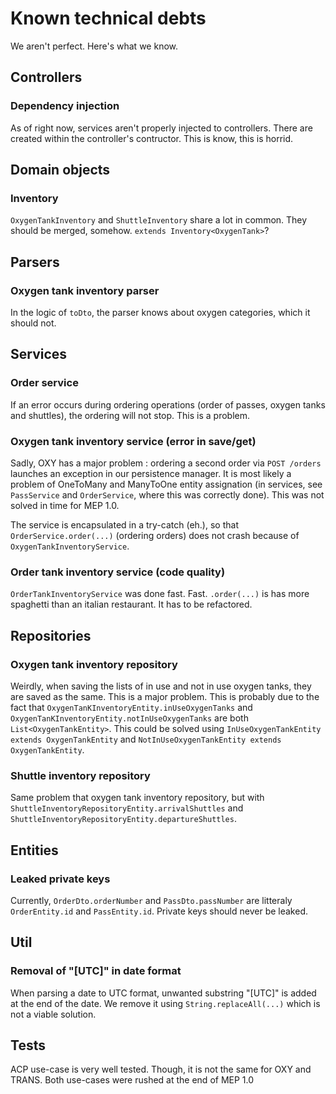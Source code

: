 # Known technical debts

We aren't perfect. Here's what we know.

## Controllers

### Dependency injection

As of right now, services aren't properly injected to controllers. There are created within the controller's contructor. This is know, this is horrid.

## Domain objects

### Inventory

`OxygenTankInventory` and `ShuttleInventory` share a lot in common. They should be merged, somehow. `extends Inventory<OxygenTank>`?

## Parsers

### Oxygen tank inventory parser

In the logic of `toDto`, the parser knows about oxygen categories, which it should not.

## Services

### Order service

If an error occurs during ordering operations (order of passes, oxygen tanks and shuttles), the ordering will not stop. This is a problem.

### Oxygen tank inventory service (error in save/get)

Sadly, OXY has a major problem : ordering a second order via `POST /orders` launches an exception in our persistence manager. It is most likely a problem of OneToMany and ManyToOne entity assignation (in services, see `PassService` and `OrderService`, where this was correctly done). This was not solved in time for MEP 1.0.

The service is encapsulated in a try-catch (eh.), so that `OrderService.order(...)` (ordering orders) does not crash because of `OxygenTankInventoryService`.

### Order tank inventory service (code quality)

`OrderTankInventoryService` was done fast. Fast. `.order(...)` is has more spaghetti than an italian restaurant. It has to be refactored.

## Repositories

### Oxygen tank inventory repository

Weirdly, when saving the lists of in use and not in use oxygen tanks, they are saved as the same. This is a major problem. This is probably due to the fact that `OxygenTanKInventoryEntity.inUseOxygenTanks` and `OxygenTanKInventoryEntity.notInUseOxygenTanks` are both `List<OxygenTankEntity>`. This could be solved using `InUseOxygenTankEntity extends OxygenTankEntity` and `NotInUseOxygenTankEntity extends OxygenTankEntity`.

### Shuttle inventory repository

Same problem that oxygen tank inventory repository, but with `ShuttleInventoryRepositoryEntity.arrivalShuttles` and `ShuttleInventoryRepositoryEntity.departureShuttles`.

## Entities

### Leaked private keys

Currently, `OrderDto.orderNumber` and `PassDto.passNumber` are litteraly `OrderEntity.id` and `PassEntity.id`. Private keys should never be leaked.

## Util

### Removal of "\[UTC]" in date format

When parsing a date to UTC format, unwanted substring "\[UTC]" is added at the end of the date. We remove it using `String.replaceAll(...)` which is not a viable solution.

## Tests

ACP use-case is very well tested. Though, it is not the same for OXY and TRANS. Both use-cases were rushed at the end of MEP 1.0
